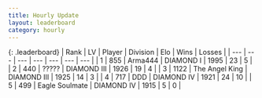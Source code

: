 ```yaml
---
title: Hourly Update
layout: leaderboard
category: hourly
---
```


{: .leaderboard}
| Rank | LV | Player | Division | Elo | Wins | Losses |
| --- | --- | --- | --- | --- | --- | --- |
| <span data-change="0">1</span> | 855 | <span title="ID: 1034">Arma444</span> | DIAMOND I | <span data-change="47">1995</span> | <span data-change="6">23</span> | <span data-change="1">5</span> |
| <span data-change="0">2</span> | 440 | <span title="ID: 231019">?????</span> | DIAMOND III | <span data-change="0">1926</span> | <span data-change="0">19</span> | <span data-change="0">4</span> |
| <span data-change="0">3</span> | 1122 | <span title="ID: 547162">The Angel King</span> | DIAMOND III | <span data-change="0">1925</span> | <span data-change="0">14</span> | <span data-change="0">3</span> |
| <span data-change="0">4</span> | 717 | <span title="ID: 477014">DDD</span> | DIAMOND IV | <span data-change="-4">1921</span> | <span data-change="1">24</span> | <span data-change="1">10</span> |
| <span data-change="0">5</span> | 499 | <span title="ID: 512212">Eagle Soulmate</span> | DIAMOND IV | <span data-change="0">1915</span> | <span data-change="0">5</span> | <span data-change="0">0</span> |